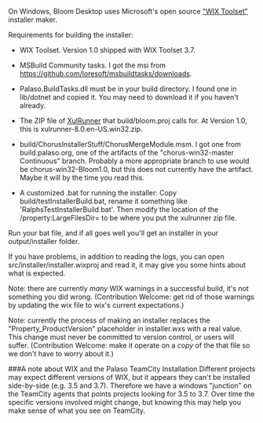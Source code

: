 On Windows, Bloom Desktop uses Microsoft's open source ["WIX Toolset"](http://wixtoolset.org/) installer maker.

Requirements for building the installer:

- WIX Toolset. Version 1.0 shipped with WIX Toolset 3.7.

- MSBuild Community tasks. I got the msi from https://github.com/loresoft/msbuildtasks/downloads.

- Palaso.BuildTasks.dll must be in your build directory. I found one in lib/dotnet and copied it. You may need to download it if you haven't already.

- The ZIP file of [XulRunner](http://ftp.mozilla.org/pub/mozilla.org/xulrunner/releases/) that build/bloom.proj calls for. At Version 1.0, this is xulrunner-8.0.en-US.win32.zip.

- build/ChorusInstallerStuff/ChorusMergeModule.msm. I got one from build.palaso.org, one of the artifacts of the "chorus-win32-master Continuous" branch. Probably a more appropriate branch to use would be chorus-win32-Bloom1.0, but this does not currently have the artifact. Maybe it will by the time you read this.

- A customized .bat for running the installer:
Copy build/testInstallerBuild.bat, rename it something like 'RalphsTestInstallerBuild.bat'. Then modify the location of the
/property:LargeFilesDir=
to be where you put the xulrunner zip file.

Run your bat file, and if all goes well you'll get an installer in your output/installer folder.

If you have problems, in addition to reading the logs, you can open src/installer/installer.wixproj and read it, it may give you some hints about what is expected.

Note: there are currently *many* WIX warnings in a successful build, it's not something you did wrong. (Contribution Welcome: get rid of those warnings by updating the wix file to wix's current expectations.)

Note: currently the process of making an installer replaces the "Property_ProductVersion" placeholder in installer.wxs with a real value. This change must never be committed to version control, or users will suffer. (Contribution Welcome: make it operate on a _copy_ of the that file so we don't have to worry about it.)

###A note about WIX and the Palaso TeamCity Installation
Different projects may expect different versions of WIX, but it appears they can't be installed side-by-side (e.g. 3.5 and 3.7). Therefore we have a windows "junction" on the TeamCity agents that points projects looking for 3.5 to 3.7. Over time the specific versions involved might change, but knowing this may help you make sense of what you see on TeamCity.